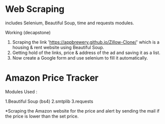 # Web Scraping

includes 
Selenium, Beautiful Soup, time and requests modules.


Working (decapstone)
1. Scraping the link 'https://appbrewery.github.io/Zillow-Clone/' which is a housing & rent website using Beautiful Soup.
2. Getting hold of the links, price & address of the ad and saving it as a list.
3. Now create a Google form and use selenium to fill it automatically.

#  Amazon Price Tracker
Modules Used : 

1.Beautiful Soup (bs4)
2.smtplib 
3.requests

*Scraping the Amazon website for the price and alert by sending the mail if the price is lower than the set price. 
   
